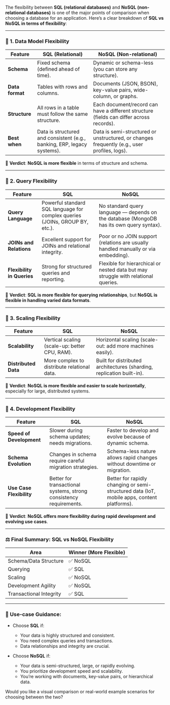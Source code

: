 The flexibility between **SQL (relational databases)** and **NoSQL (non-relational databases)** is one of the major points of comparison when choosing a database for an application. Here’s a clear breakdown of **SQL vs NoSQL in terms of flexibility**:

---

### 🧱 1. **Data Model Flexibility**

| Feature         | **SQL (Relational)**                                                    | **NoSQL (Non-relational)**                                                                  |
| --------------- | ----------------------------------------------------------------------- | ------------------------------------------------------------------------------------------- |
| **Schema**      | Fixed schema (defined ahead of time).                                   | Dynamic or schema-less (you can store any structure).                                       |
| **Data format** | Tables with rows and columns.                                           | Documents (JSON, BSON), key-value pairs, wide-column, or graphs.                            |
| **Structure**   | All rows in a table must follow the same structure.                     | Each document/record can have a different structure (fields can differ across records).     |
| **Best when**   | Data is structured and consistent (e.g., banking, ERP, legacy systems). | Data is semi-structured or unstructured, or changes frequently (e.g., user profiles, logs). |

🔹 **Verdict**: **NoSQL is more flexible** in terms of structure and schema.

---

### 🔄 2. **Query Flexibility**

| Feature                    | **SQL**                                                                     | **NoSQL**                                                                                |
| -------------------------- | --------------------------------------------------------------------------- | ---------------------------------------------------------------------------------------- |
| **Query Language**         | Powerful standard SQL language for complex queries (JOINs, GROUP BY, etc.). | No standard query language — depends on the database (MongoDB has its own query syntax). |
| **JOINs and Relations**    | Excellent support for JOINs and relational integrity.                       | Poor or no JOIN support (relations are usually handled manually or via embedding).       |
| **Flexibility in Queries** | Strong for structured queries and reporting.                                | Flexible for hierarchical or nested data but may struggle with relational queries.       |

🔹 **Verdict**: **SQL is more flexible for querying relationships**, but **NoSQL is flexible in handling varied data formats**.

---

### 🚀 3. **Scaling Flexibility**

| Feature              | **SQL**                                       | **NoSQL**                                                             |
| -------------------- | --------------------------------------------- | --------------------------------------------------------------------- |
| **Scalability**      | Vertical scaling (scale-up: better CPU, RAM). | Horizontal scaling (scale-out: add more machines easily).             |
| **Distributed Data** | More complex to distribute relational data.   | Built for distributed architectures (sharding, replication built-in). |

🔹 **Verdict**: **NoSQL is more flexible and easier to scale horizontally**, especially for large, distributed systems.

---

### 🔧 4. **Development Flexibility**

| Feature                  | **SQL**                                                            | **NoSQL**                                                                                  |
| ------------------------ | ------------------------------------------------------------------ | ------------------------------------------------------------------------------------------ |
| **Speed of Development** | Slower during schema updates; needs migrations.                    | Faster to develop and evolve because of dynamic schema.                                    |
| **Schema Evolution**     | Changes in schema require careful migration strategies.            | Schema-less nature allows rapid changes without downtime or migration.                     |
| **Use Case Flexibility** | Better for transactional systems, strong consistency requirements. | Better for rapidly changing or semi-structured data (IoT, mobile apps, content platforms). |

🔹 **Verdict**: **NoSQL offers more flexibility during rapid development and evolving use cases**.

---

### ⚖️ Final Summary: SQL vs NoSQL Flexibility

| Area                    | Winner (More Flexible) |
| ----------------------- | ---------------------- |
| Schema/Data Structure   | ✅ NoSQL                |
| Querying                | ✅ SQL                  |
| Scaling                 | ✅ NoSQL                |
| Development Agility     | ✅ NoSQL                |
| Transactional Integrity | ✅ SQL                  |

---

### 📌 Use-case Guidance:

* Choose **SQL** if:

  * Your data is highly structured and consistent.
  * You need complex queries and transactions.
  * Data relationships and integrity are crucial.

* Choose **NoSQL** if:

  * Your data is semi-structured, large, or rapidly evolving.
  * You prioritize development speed and scalability.
  * You’re working with documents, key-value pairs, or hierarchical data.

Would you like a visual comparison or real-world example scenarios for choosing between the two?
